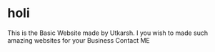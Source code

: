 # holi
This is the Basic Website made by Utkarsh. I you wish to made such amazing websites for your Business Contact ME
